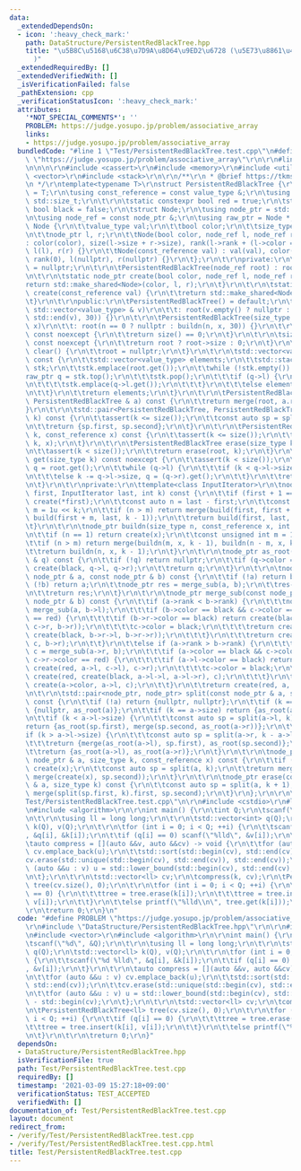 ```yaml
---
data:
  _extendedDependsOn:
  - icon: ':heavy_check_mark:'
    path: DataStructure/PersistentRedBlackTree.hpp
    title: "\u5B8C\u5168\u6C38\u7D9A\u8D64\u9ED2\u6728 (\u5E73\u8861\u4E8C\u5206\u6728\
      )"
  _extendedRequiredBy: []
  _extendedVerifiedWith: []
  _isVerificationFailed: false
  _pathExtension: cpp
  _verificationStatusIcon: ':heavy_check_mark:'
  attributes:
    '*NOT_SPECIAL_COMMENTS*': ''
    PROBLEM: https://judge.yosupo.jp/problem/associative_array
    links:
    - https://judge.yosupo.jp/problem/associative_array
  bundledCode: "#line 1 \"Test/PersistentRedBlackTree.test.cpp\"\n#define PROBLEM\
    \ \"https://judge.yosupo.jp/problem/associative_array\"\r\n\r\n#line 1 \"DataStructure/PersistentRedBlackTree.hpp\"\
    \n\n\n\r\n#include <cassert>\r\n#include <memory>\r\n#include <utility>\r\n#include\
    \ <vector>\r\n#include <stack>\r\n\r\n/**\r\n * @brief https://tkmst201.github.io/Library/DataStructure/PersistentRedBlackTree.hpp\r\
    \n */\r\ntemplate<typename T>\r\nstruct PersistentRedBlackTree {\r\n\tusing value_type\
    \ = T;\r\n\tusing const_reference = const value_type &;\r\n\tusing size_type =\
    \ std::size_t;\r\n\t\r\n\tstatic constexpr bool red = true;\r\n\tstatic constexpr\
    \ bool black = false;\r\n\tstruct Node;\r\n\tusing node_ptr = std::shared_ptr<Node>;\r\
    \n\tusing node_ref = const node_ptr &;\r\n\tusing raw_ptr = Node *;\r\n\tstruct\
    \ Node {\r\n\t\tvalue_type val;\r\n\t\tbool color;\r\n\t\tsize_type size, rank;\r\
    \n\t\tnode_ptr l, r;\r\n\t\tNode(bool color, node_ref l, node_ref r)\r\n\t\t\t\
    : color(color), size(l->size + r->size), rank(l->rank + (l->color == black)),\
    \ l(l), r(r) {}\r\n\t\tNode(const_reference val) : val(val), color(black), size(1),\
    \ rank(0), l(nullptr), r(nullptr) {}\r\n\t};\r\n\t\r\nprivate:\r\n\tnode_ptr root\
    \ = nullptr;\r\n\t\r\n\tPersistentRedBlackTree(node_ref root) : root(root) {}\r\
    \n\t\r\n\tstatic node_ptr create(bool color, node_ref l, node_ref r) {\r\n\t\t\
    return std::make_shared<Node>(color, l, r);\r\n\t}\r\n\t\r\n\tstatic node_ptr\
    \ create(const_reference val) {\r\n\t\treturn std::make_shared<Node>(val);\r\n\
    \t}\r\n\t\r\npublic:\r\n\tPersistentRedBlackTree() = default;\r\n\t\r\n\tPersistentRedBlackTree(const\
    \ std::vector<value_type> & v)\r\n\t\t: root(v.empty() ? nullptr : build(std::begin(v),\
    \ std::end(v), 30)) {}\r\n\t\r\n\tPersistentRedBlackTree(size_type n, const_reference\
    \ x)\r\n\t\t: root(n == 0 ? nullptr : buildn(n, x, 30)) {}\r\n\t\r\n\tbool empty()\
    \ const noexcept {\r\n\t\treturn size() == 0;\r\n\t}\r\n\t\r\n\tsize_type size()\
    \ const noexcept {\r\n\t\treturn root ? root->size : 0;\r\n\t}\r\n\t\r\n\tvoid\
    \ clear() {\r\n\t\troot = nullptr;\r\n\t}\r\n\t\r\n\tstd::vector<value_type> enumerate()\
    \ const {\r\n\t\tstd::vector<value_type> elements;\r\n\t\tstd::stack<raw_ptr>\
    \ stk;\r\n\t\tstk.emplace(root.get());\r\n\t\twhile (!stk.empty()) {\r\n\t\t\t\
    raw_ptr q = stk.top();\r\n\t\t\tstk.pop();\r\n\t\t\tif (q->l) {\r\n\t\t\t\tstk.emplace(q->r.get());\r\
    \n\t\t\t\tstk.emplace(q->l.get());\r\n\t\t\t}\r\n\t\t\telse elements.emplace_back(q->val);\r\
    \n\t\t}\r\n\t\treturn elements;\r\n\t}\r\n\t\r\n\tPersistentRedBlackTree merge(const\
    \ PersistentRedBlackTree & a) const {\r\n\t\treturn merge(root, a.root);\r\n\t\
    }\r\n\t\r\n\tstd::pair<PersistentRedBlackTree, PersistentRedBlackTree> split(size_type\
    \ k) const {\r\n\t\tassert(k <= size());\r\n\t\tconst auto sp = split(root, k);\r\
    \n\t\treturn {sp.first, sp.second};\r\n\t}\r\n\t\r\n\tPersistentRedBlackTree insert(size_type\
    \ k, const_reference x) const {\r\n\t\tassert(k <= size());\r\n\t\treturn insert(root,\
    \ k, x);\r\n\t}\r\n\t\r\n\tPersistentRedBlackTree erase(size_type k) const {\r\
    \n\t\tassert(k < size());\r\n\t\treturn erase(root, k);\r\n\t}\r\n\t\r\n\tconst_reference\
    \ get(size_type k) const noexcept {\r\n\t\tassert(k < size());\r\n\t\traw_ptr\
    \ q = root.get();\r\n\t\twhile (q->l) {\r\n\t\t\tif (k < q->l->size) q = (q->l).get();\r\
    \n\t\t\telse k -= q->l->size, q = (q->r).get();\r\n\t\t}\r\n\t\treturn q->val;\r\
    \n\t}\r\n\t\r\nprivate:\r\n\ttemplate<class InputIterator>\r\n\tnode_ptr build(InputIterator\
    \ first, InputIterator last, int k) const {\r\n\t\tif (first + 1 == last) return\
    \ create(*first);\r\n\t\tconst auto n = last - first;\r\n\t\tconst unsigned int\
    \ m = 1u << k;\r\n\t\tif (n > m) return merge(build(first, first + m, k - 1),\
    \ build(first + m, last, k - 1));\r\n\t\treturn build(first, last, k - 1);\r\n\
    \t}\r\n\t\r\n\tnode_ptr buildn(size_type n, const_reference x, int k) const {\r\
    \n\t\tif (n == 1) return create(x);\r\n\t\tconst unsigned int m = 1u << k;\r\n\
    \t\tif (n > m) return merge(buildn(m, x, k - 1), buildn(n - m, x, k - 1));\r\n\
    \t\treturn buildn(n, x, k - 1);\r\n\t}\r\n\t\r\n\tnode_ptr as_root(const node_ptr\
    \ & q) const {\r\n\t\tif (!q) return nullptr;\r\n\t\tif (q->color == red) return\
    \ create(black, q->l, q->r);\r\n\t\treturn q;\r\n\t}\r\n\t\r\n\tnode_ptr merge(const\
    \ node_ptr & a, const node_ptr & b) const {\r\n\t\tif (!a) return b;\r\n\t\tif\
    \ (!b) return a;\r\n\t\tnode_ptr res = merge_sub(a, b);\r\n\t\tres->color = black;\r\
    \n\t\treturn res;\r\n\t}\r\n\t\r\n\tnode_ptr merge_sub(const node_ptr & a, const\
    \ node_ptr & b) const {\r\n\t\tif (a->rank < b->rank) {\r\n\t\t\tnode_ptr c =\
    \ merge_sub(a, b->l);\r\n\t\t\tif (b->color == black && c->color == red && c->l->color\
    \ == red) {\r\n\t\t\t\tif (b->r->color == black) return create(black, c->l, create(red,\
    \ c->r, b->r));\r\n\t\t\t\tc->color = black;\r\n\t\t\t\treturn create(red, c,\
    \ create(black, b->r->l, b->r->r));\r\n\t\t\t}\r\n\t\t\treturn create(b->color,\
    \ c, b->r);\r\n\t\t}\r\n\t\telse if (a->rank > b->rank) {\r\n\t\t\tconst node_ptr\
    \ c = merge_sub(a->r, b);\r\n\t\t\tif (a->color == black && c->color == red &&\
    \ c->r->color == red) {\r\n\t\t\t\tif (a->l->color == black) return create(black,\
    \ create(red, a->l, c->l), c->r);\r\n\t\t\t\tc->color = black;\r\n\t\t\t\treturn\
    \ create(red, create(black, a->l->l, a->l->r), c);\r\n\t\t\t}\r\n\t\t\treturn\
    \ create(a->color, a->l, c);\r\n\t\t}\r\n\t\treturn create(red, a, b);\r\n\t}\r\
    \n\t\r\n\tstd::pair<node_ptr, node_ptr> split(const node_ptr & a, size_type k)\
    \ const {\r\n\t\tif (!a) return {nullptr, nullptr};\r\n\t\tif (k == 0) return\
    \ {nullptr, as_root(a)};\r\n\t\tif (k == a->size) return {as_root(a), nullptr};\r\
    \n\t\tif (k < a->l->size) {\r\n\t\t\tconst auto sp = split(a->l, k);\r\n\t\t\t\
    return {as_root(sp.first), merge(sp.second, as_root(a->r))};\r\n\t\t}\r\n\t\t\
    if (k > a->l->size) {\r\n\t\t\tconst auto sp = split(a->r, k - a->l->size);\r\n\
    \t\t\treturn {merge(as_root(a->l), sp.first), as_root(sp.second)};\r\n\t\t}\r\n\
    \t\treturn {as_root(a->l), as_root(a->r)};\r\n\t}\r\n\t\r\n\tnode_ptr insert(const\
    \ node_ptr & a, size_type k, const_reference x) const {\r\n\t\tif (!a) return\
    \ create(x);\r\n\t\tconst auto sp = split(a, k);\r\n\t\treturn merge(sp.first,\
    \ merge(create(x), sp.second));\r\n\t}\r\n\t\r\n\tnode_ptr erase(const node_ptr\
    \ & a, size_type k) const {\r\n\t\tconst auto sp = split(a, k + 1);\r\n\t\treturn\
    \ merge(split(sp.first, k).first, sp.second);\r\n\t}\r\n};\r\n\r\n\n#line 4 \"\
    Test/PersistentRedBlackTree.test.cpp\"\n\r\n#include <cstdio>\r\n#line 7 \"Test/PersistentRedBlackTree.test.cpp\"\
    \n#include <algorithm>\r\n\r\nint main() {\r\n\tint Q;\r\n\tscanf(\"%d\", &Q);\r\
    \n\t\r\n\tusing ll = long long;\r\n\t\r\n\tstd::vector<int> q(Q);\r\n\tstd::vector<ll>\
    \ k(Q), v(Q);\r\n\t\r\n\tfor (int i = 0; i < Q; ++i) {\r\n\t\tscanf(\"%d %lld\"\
    , &q[i], &k[i]);\r\n\t\tif (q[i] == 0) scanf(\"%lld\", &v[i]);\r\n\t}\r\n\t\r\n\
    \tauto compress = [](auto &&v, auto &&cv) -> void {\r\n\t\tfor (auto &&u : v)\
    \ cv.emplace_back(u);\r\n\t\tstd::sort(std::begin(cv), std::end(cv));\r\n\t\t\
    cv.erase(std::unique(std::begin(cv), std::end(cv)), std::end(cv));\r\n\t\tfor\
    \ (auto &&u : v) u = std::lower_bound(std::begin(cv), std::end(cv), u) - std::begin(cv);\r\
    \n\t};\r\n\t\r\n\tstd::vector<ll> cv;\r\n\tcompress(k, cv);\r\n\tPersistentRedBlackTree<ll>\
    \ tree(cv.size(), 0);\r\n\t\r\n\tfor (int i = 0; i < Q; ++i) {\r\n\t\tif (q[i]\
    \ == 0) {\r\n\t\t\ttree = tree.erase(k[i]);\r\n\t\t\ttree = tree.insert(k[i],\
    \ v[i]);\r\n\t\t}\r\n\t\telse printf(\"%lld\\n\", tree.get(k[i]));\r\n\t}\r\n\t\
    \r\n\treturn 0;\r\n}\n"
  code: "#define PROBLEM \"https://judge.yosupo.jp/problem/associative_array\"\r\n\
    \r\n#include \"DataStructure/PersistentRedBlackTree.hpp\"\r\n\r\n#include <cstdio>\r\
    \n#include <vector>\r\n#include <algorithm>\r\n\r\nint main() {\r\n\tint Q;\r\n\
    \tscanf(\"%d\", &Q);\r\n\t\r\n\tusing ll = long long;\r\n\t\r\n\tstd::vector<int>\
    \ q(Q);\r\n\tstd::vector<ll> k(Q), v(Q);\r\n\t\r\n\tfor (int i = 0; i < Q; ++i)\
    \ {\r\n\t\tscanf(\"%d %lld\", &q[i], &k[i]);\r\n\t\tif (q[i] == 0) scanf(\"%lld\"\
    , &v[i]);\r\n\t}\r\n\t\r\n\tauto compress = [](auto &&v, auto &&cv) -> void {\r\
    \n\t\tfor (auto &&u : v) cv.emplace_back(u);\r\n\t\tstd::sort(std::begin(cv),\
    \ std::end(cv));\r\n\t\tcv.erase(std::unique(std::begin(cv), std::end(cv)), std::end(cv));\r\
    \n\t\tfor (auto &&u : v) u = std::lower_bound(std::begin(cv), std::end(cv), u)\
    \ - std::begin(cv);\r\n\t};\r\n\t\r\n\tstd::vector<ll> cv;\r\n\tcompress(k, cv);\r\
    \n\tPersistentRedBlackTree<ll> tree(cv.size(), 0);\r\n\t\r\n\tfor (int i = 0;\
    \ i < Q; ++i) {\r\n\t\tif (q[i] == 0) {\r\n\t\t\ttree = tree.erase(k[i]);\r\n\t\
    \t\ttree = tree.insert(k[i], v[i]);\r\n\t\t}\r\n\t\telse printf(\"%lld\\n\", tree.get(k[i]));\r\
    \n\t}\r\n\t\r\n\treturn 0;\r\n}"
  dependsOn:
  - DataStructure/PersistentRedBlackTree.hpp
  isVerificationFile: true
  path: Test/PersistentRedBlackTree.test.cpp
  requiredBy: []
  timestamp: '2021-03-09 15:27:18+09:00'
  verificationStatus: TEST_ACCEPTED
  verifiedWith: []
documentation_of: Test/PersistentRedBlackTree.test.cpp
layout: document
redirect_from:
- /verify/Test/PersistentRedBlackTree.test.cpp
- /verify/Test/PersistentRedBlackTree.test.cpp.html
title: Test/PersistentRedBlackTree.test.cpp
---
```


